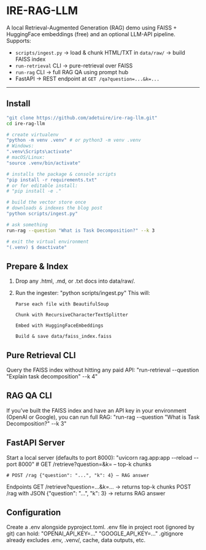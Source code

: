 # IRE-RAG-LLM

A local Retrieval-Augmented Generation (RAG) demo using FAISS + HuggingFace embeddings (free) and an optional LLM-API pipeline.  
Supports:
- `scripts/ingest.py` -> load & chunk HTML/TXT in `data/raw/` -> build FAISS index  
- `run-retrieval` CLI -> pure-retrieval over FAISS  
- `run-rag` CLI -> full RAG QA using prompt hub  
- FastAPI -> REST endpoint at `GET /qa?question=...&k=...`

---

## Install

```bash
"git clone https://github.com/adetuire/ire-rag-llm.git"
cd ire-rag-llm

# create virtualenv
"python -m venv .venv" # or python3 -m venv .venv
# Windows: 
".venv\Scripts\activate"
# macOS/Linux: 
"source .venv/bin/activate"

# installs the package & console scripts
"pip install -r requirements.txt"
# or for editable install:
# "pip install -e ."

# build the vector store once
# downloads & indexes the blog post
"python scripts/ingest.py"   

# ask something
run-rag --question "What is Task Decomposition?" --k 3

# exit the virtual environment
"(.venv) $ deactivate"


```

## Prepare & Index
1.  Drop any .html, .md, or .txt docs into data/raw/.

2.  Run the ingester:
        "python scripts/ingest.py"
    This will:

        Parse each file with BeautifulSoup

        Chunk with RecursiveCharacterTextSplitter

        Embed with HuggingFaceEmbeddings

        Build & save data/faiss_index.faiss


## Pure Retrieval CLI
Query the FAISS index without hitting any paid API:
    "run-retrieval --question "Explain task decomposition" --k 4"


## RAG QA CLI
If you’ve built the FAISS index and have an API key in your environment (OpenAI or Google), you can run full RAG:
    "run-rag --question "What is Task Decomposition?" --k 3"

## FastAPI Server
Start a local server (defaults to port 8000):
    "uvicorn rag.app:app --reload --port 8000"
    # GET /retrieve?question=&k= – top-k chunks

    # POST /rag {"question": "...", "k": 4} – RAG answer

Endpoints
    GET /retrieve?question=...&k=... -> returns top-k chunks
    POST /rag with JSON {"question": "...", "k": 3} -> returns RAG answer

## Configuration
Create a .env alongside pyproject.toml.
.env file in project root (ignored by git) can hold:
    "OPENAI_API_KEY=..."
    "GOOGLE_API_KEY=..."
.gitignore already excludes .env, .venv/, cache, data outputs, etc.